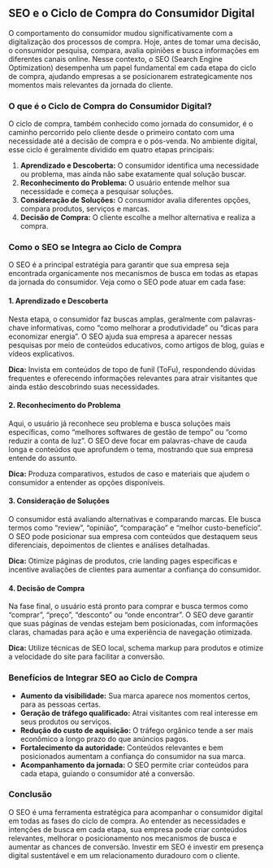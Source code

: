 ## SEO e o Ciclo de Compra do Consumidor Digital

O comportamento do consumidor mudou significativamente com a digitalização dos processos de compra. Hoje, antes de tomar uma decisão, o consumidor pesquisa, compara, avalia opiniões e busca informações em diferentes canais online. Nesse contexto, o SEO (Search Engine Optimization) desempenha um papel fundamental em cada etapa do ciclo de compra, ajudando empresas a se posicionarem estrategicamente nos momentos mais relevantes da jornada do cliente.

### O que é o Ciclo de Compra do Consumidor Digital?

O ciclo de compra, também conhecido como jornada do consumidor, é o caminho percorrido pelo cliente desde o primeiro contato com uma necessidade até a decisão de compra e o pós-venda. No ambiente digital, esse ciclo é geralmente dividido em quatro etapas principais:

1. **Aprendizado e Descoberta:** O consumidor identifica uma necessidade ou problema, mas ainda não sabe exatamente qual solução buscar.
2. **Reconhecimento do Problema:** O usuário entende melhor sua necessidade e começa a pesquisar soluções.
3. **Consideração de Soluções:** O consumidor avalia diferentes opções, compara produtos, serviços e marcas.
4. **Decisão de Compra:** O cliente escolhe a melhor alternativa e realiza a compra.

### Como o SEO se Integra ao Ciclo de Compra

O SEO é a principal estratégia para garantir que sua empresa seja encontrada organicamente nos mecanismos de busca em todas as etapas da jornada do consumidor. Veja como o SEO pode atuar em cada fase:

#### 1. Aprendizado e Descoberta

Nesta etapa, o consumidor faz buscas amplas, geralmente com palavras-chave informativas, como “como melhorar a produtividade” ou “dicas para economizar energia”. O SEO ajuda sua empresa a aparecer nessas pesquisas por meio de conteúdos educativos, como artigos de blog, guias e vídeos explicativos.

**Dica:** Invista em conteúdos de topo de funil (ToFu), respondendo dúvidas frequentes e oferecendo informações relevantes para atrair visitantes que ainda estão descobrindo suas necessidades.

#### 2. Reconhecimento do Problema

Aqui, o usuário já reconhece seu problema e busca soluções mais específicas, como “melhores softwares de gestão de tempo” ou “como reduzir a conta de luz”. O SEO deve focar em palavras-chave de cauda longa e conteúdos que aprofundem o tema, mostrando que sua empresa entende do assunto.

**Dica:** Produza comparativos, estudos de caso e materiais que ajudem o consumidor a entender as opções disponíveis.

#### 3. Consideração de Soluções

O consumidor está avaliando alternativas e comparando marcas. Ele busca termos como “review”, “opinião”, “comparação” e “melhor custo-benefício”. O SEO pode posicionar sua empresa com conteúdos que destaquem seus diferenciais, depoimentos de clientes e análises detalhadas.

**Dica:** Otimize páginas de produtos, crie landing pages específicas e incentive avaliações de clientes para aumentar a confiança do consumidor.

#### 4. Decisão de Compra

Na fase final, o usuário está pronto para comprar e busca termos como “comprar”, “preço”, “desconto” ou “onde encontrar”. O SEO deve garantir que suas páginas de vendas estejam bem posicionadas, com informações claras, chamadas para ação e uma experiência de navegação otimizada.

**Dica:** Utilize técnicas de SEO local, schema markup para produtos e otimize a velocidade do site para facilitar a conversão.

### Benefícios de Integrar SEO ao Ciclo de Compra

- **Aumento da visibilidade:** Sua marca aparece nos momentos certos, para as pessoas certas.
- **Geração de tráfego qualificado:** Atrai visitantes com real interesse em seus produtos ou serviços.
- **Redução do custo de aquisição:** O tráfego orgânico tende a ser mais econômico a longo prazo do que anúncios pagos.
- **Fortalecimento da autoridade:** Conteúdos relevantes e bem posicionados aumentam a confiança do consumidor na sua marca.
- **Acompanhamento da jornada:** O SEO permite criar conteúdos para cada etapa, guiando o consumidor até a conversão.

### Conclusão

O SEO é uma ferramenta estratégica para acompanhar o consumidor digital em todas as fases do ciclo de compra. Ao entender as necessidades e intenções de busca em cada etapa, sua empresa pode criar conteúdos relevantes, melhorar o posicionamento nos mecanismos de busca e aumentar as chances de conversão. Investir em SEO é investir em presença digital sustentável e em um relacionamento duradouro com o cliente.